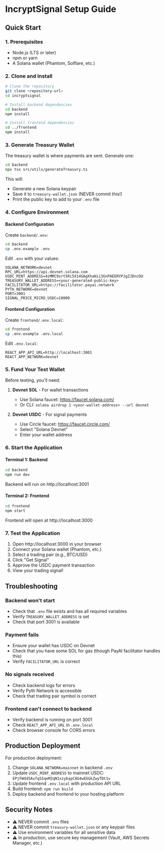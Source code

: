 # IncryptSignal Setup Guide

## Quick Start

### 1. Prerequisites

- Node.js (LTS or later)
- npm or yarn
- A Solana wallet (Phantom, Solflare, etc.)

### 2. Clone and Install

```bash
# Clone the repository
git clone <repository-url>
cd incryptsignal

# Install backend dependencies
cd backend
npm install

# Install frontend dependencies
cd ../frontend
npm install
```

### 3. Generate Treasury Wallet

The treasury wallet is where payments are sent. Generate one:

```bash
cd backend
npx tsx src/utils/generateTreasury.ts
```

This will:
- Generate a new Solana keypair
- Save it to `treasury-wallet.json` (NEVER commit this!)
- Print the public key to add to your `.env` file

### 4. Configure Environment

#### Backend Configuration

Create `backend/.env`:

```bash
cd backend
cp .env.example .env
```

Edit `.env` with your values:

```env
SOLANA_NETWORK=devnet
RPC_URL=https://api.devnet.solana.com
USDC_MINT_ADDRESS=4zMMC9srt5Ri5X14GAgXhaHii3GnPAEERYPJgZJDncDU
TREASURY_WALLET_ADDRESS=<your-generated-public-key>
FACILITATOR_URL=https://facilitator.payai.network
PYTH_NETWORK=devnet
PORT=3001
SIGNAL_PRICE_MICRO_USDC=10000
```

#### Frontend Configuration

Create `frontend/.env.local`:

```bash
cd frontend
cp .env.example .env.local
```

Edit `.env.local`:

```env
REACT_APP_API_URL=http://localhost:3001
REACT_APP_NETWORK=devnet
```

### 5. Fund Your Test Wallet

Before testing, you'll need:

1. **Devnet SOL** - For wallet transactions
   - Use Solana faucet: https://faucet.solana.com/
   - Or CLI: `solana airdrop 1 <your-wallet-address> --url devnet`

2. **Devnet USDC** - For signal payments
   - Use Circle faucet: https://faucet.circle.com/
   - Select "Solana Devnet"
   - Enter your wallet address

### 6. Start the Application

#### Terminal 1: Backend

```bash
cd backend
npm run dev
```

Backend will run on http://localhost:3001

#### Terminal 2: Frontend

```bash
cd frontend
npm start
```

Frontend will open at http://localhost:3000

### 7. Test the Application

1. Open http://localhost:3000 in your browser
2. Connect your Solana wallet (Phantom, etc.)
3. Select a trading pair (e.g., BTC/USD)
4. Click "Get Signal"
5. Approve the USDC payment transaction
6. View your trading signal!

## Troubleshooting

### Backend won't start

- Check that `.env` file exists and has all required variables
- Verify `TREASURY_WALLET_ADDRESS` is set
- Check that port 3001 is available

### Payment fails

- Ensure your wallet has USDC on Devnet
- Check that you have some SOL for gas (though PayAI facilitator handles this)
- Verify `FACILITATOR_URL` is correct

### No signals received

- Check backend logs for errors
- Verify Pyth Network is accessible
- Check that trading pair symbol is correct

### Frontend can't connect to backend

- Verify backend is running on port 3001
- Check `REACT_APP_API_URL` in `.env.local`
- Check browser console for CORS errors

## Production Deployment

For production deployment:

1. Change `SOLANA_NETWORK=mainnet` in backend `.env`
2. Update `USDC_MINT_ADDRESS` to mainnet USDC: `EPjFWdd5AufqSSqeM2qN1xzybapC8G4wEGGkZwyTDt1v`
3. Update frontend `.env.local` with production API URL
4. Build frontend: `npm run build`
5. Deploy backend and frontend to your hosting platform

## Security Notes

- ⚠️  NEVER commit `.env` files
- ⚠️  NEVER commit `treasury-wallet.json` or any keypair files
- ⚠️  Use environment variables for all sensitive data
- ⚠️  In production, use secure key management (Vault, AWS Secrets Manager, etc.)

